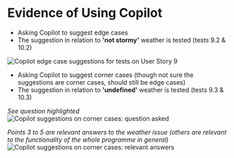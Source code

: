 # Evidence of Using Copilot

- Asking Copilot to suggest edge cases
- The suggestion in relation to **'not stormy'** weather is tested (tests 9.2 & 10.2)

![Copilot edge case suggestions for tests on User Story 9](image-copilot1.png)

- Asking Copilot to suggest corner cases (though not sure the suggestions are corner cases, should still be edge cases)
- The suggestion in relation to **'undefined'** weather is tested (tests 9.3 & 10.3)

*See question highlighted*
![Copilot suggestions on corner cases: question asked](image-copilot2-q.png)

*Points 3 to 5 are relevant answers to the weather issue (others are relevant to the functionality of the whole programme in general)*
![Copilot suggestions on corner cases: relevant answers](image-copilot2-a.png)
